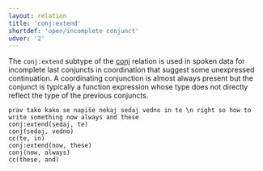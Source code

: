 ```yaml
---
layout: relation
title: 'conj:extend'
shortdef: 'open/incomplete conjunct'
udver: '2'
---
```


The `conj:extend` subtype of the [conj]() relation is used in spoken data for incomplete last
conjuncts in coordination that suggest some unexpressed continuation. A coordinating conjunction
is almost always present but the conjunct is typically a function expression whose type does not
directly reflect the type of the previous conjuncts.

~~~ sdparse
prav tako kako se napiše nekaj sedaj vedno in te \n right so how to write something now always and these
conj:extend(sedaj, te)
conj(sedaj, vedno)
cc(te, in)
conj:extend(now, these)
conj(now, always)
cc(these, and)
~~~

<!-- Interlanguage links updated So kvě 14 19:03:19 CEST 2022 -->

